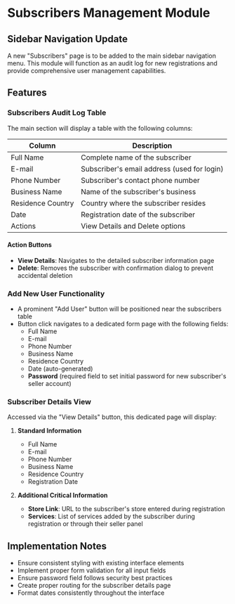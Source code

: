 # Subscribers Management Module

## Sidebar Navigation Update

A new "Subscribers" page is to be added to the main sidebar navigation menu. This module will function as an audit log for new registrations and provide comprehensive user management capabilities.

## Features

### Subscribers Audit Log Table

The main section will display a table with the following columns:

| Column | Description |
|--------|-------------|
| Full Name | Complete name of the subscriber |
| E-mail | Subscriber's email address (used for login) |
| Phone Number | Subscriber's contact phone number |
| Business Name | Name of the subscriber's business |
| Residence Country | Country where the subscriber resides |
| Date | Registration date of the subscriber |
| Actions | View Details and Delete options |

#### Action Buttons
- **View Details**: Navigates to the detailed subscriber information page
- **Delete**: Removes the subscriber with confirmation dialog to prevent accidental deletion

### Add New User Functionality

- A prominent "Add User" button will be positioned near the subscribers table
- Button click navigates to a dedicated form page with the following fields:
  - Full Name
  - E-mail
  - Phone Number
  - Business Name
  - Residence Country
  - Date (auto-generated)
  - **Password** (required field to set initial password for new subscriber's seller account)

### Subscriber Details View

Accessed via the "View Details" button, this dedicated page will display:

1. **Standard Information**
   - Full Name
   - E-mail
   - Phone Number
   - Business Name
   - Residence Country
   - Registration Date

2. **Additional Critical Information**
   - **Store Link**: URL to the subscriber's store entered during registration
   - **Services**: List of services added by the subscriber during registration or through their seller panel

## Implementation Notes

- Ensure consistent styling with existing interface elements
- Implement proper form validation for all input fields
- Ensure password field follows security best practices
- Create proper routing for the subscriber details page
- Format dates consistently throughout the interface
